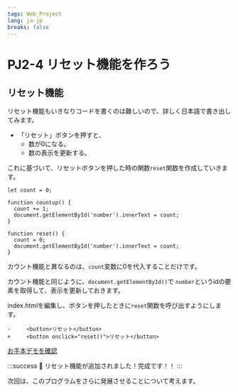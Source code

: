 ```yaml
---
tags: Web_Project
lang: ja-jp
breaks: false
---
```


# PJ2-4 リセット機能を作ろう

## リセット機能

リセット機能もいきなりコードを書くのは難しいので、詳しく日本語で書き出してみます。

- 「リセット」ボタンを押すと、
    - 数が0になる。
    - 数の表示を更新する。

これに基づいて、リセットボタンを押した時の関数`reset`関数を作成していきます。

```javascript=
let count = 0;

function countup() {
  count += 1;
  document.getElementById('number').innerText = count;
}

function reset() {
  count = 0;
  document.getElementById('number').innerText = count;
}

```

カウント機能と異なるのは、`count`変数に0を代入することだけです。

カウント機能と同じように、`document.getElementById()`で `number`というidの要素を取得して、表示を更新しておきます。

index.htmlを編集し、ボタンを押したときに`reset`関数を呼び出すようにします。
```diff=16
-     <button>リセット</button>
+     <button onclick="reset()">リセット</button>
```


[お手本デモを確認 <i class="fa fa-external-link" aria-hidden="true"></i>](https://uec-programming.github.io/basic_training/web-projects/counter/demo2.html)

:::success
:tada: リセット機能が追加されました！完成です！！
:::

次回は、このプログラムをさらに発展させることについて考えます。



